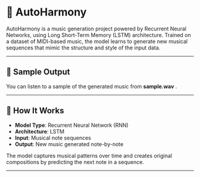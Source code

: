 # 🎵 AutoHarmony

AutoHarmony is a music generation project powered by Recurrent Neural Networks, using Long Short-Term Memory (LSTM) architecture. Trained on a dataset of MIDI-based music, the model learns to generate new musical sequences that mimic the structure and style of the input data.


---

## 🎹 Sample Output

You can listen to a sample of the generated music from **sample.wav** .

---

## 🧠 How It Works

- **Model Type**: Recurrent Neural Network (RNN)
- **Architecture**: LSTM
- **Input**: Musical note sequences
- **Output**: New music generated note-by-note

The model captures musical patterns over time and creates original compositions by predicting the next note in a sequence.

---
